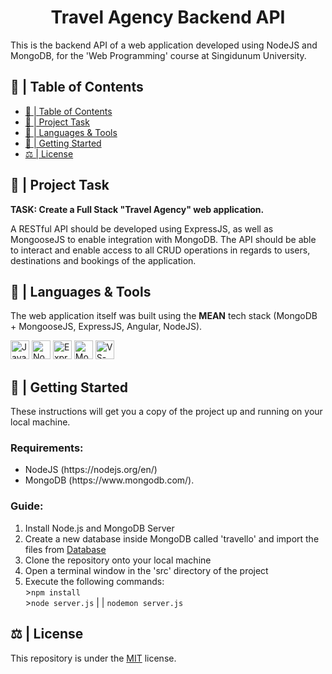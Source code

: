 <h1 align="center">Travel Agency Backend API</h1>

<p>This is the backend API of a web application developed using NodeJS and MongoDB, for the 'Web Programming' course at Singidunum University.</p>

## 📝 | Table of Contents
- [📝 | Table of Contents](#--table-of-contents)
- [🧐 | Project Task <a name="project_task"></a>](#--project-task-)
- [🧰 | Languages & Tools <a name="languages_&_tools"></a>](#--languages--tools-)
- [🏁 | Getting Started <a name="getting_started"></a>](#--getting-started-)
- [⚖ | License <a name="license"></a>](#--license-)

## 🧐 | Project Task <a name="project_task"></a>

**TASK: Create a Full Stack "Travel Agency" web application.**

A RESTful API should be developed using ExpressJS, as well as MongooseJS to enable integration with MongoDB. The API should be able to interact and enable access to all CRUD operations in regards to users, destinations and bookings of the application.

## 🧰 | Languages & Tools <a name="languages_&_tools"></a>

The web application itself was built using the **MEAN** tech stack (MongoDB + MongooseJS, ExpressJS, Angular, NodeJS).

<p>
<a href="https://www.javascript.com/"><img src="https://cdn.jsdelivr.net/gh/devicons/devicon/icons/javascript/javascript-original.svg" width="30px" alt="JavaScript"></a>
<a href="https://nodejs.org/en/"><img src="https://cdn.jsdelivr.net/gh/devicons/devicon/icons/nodejs/nodejs-original.svg" width=30 alt="NodeJS"></a>
<a href="https://expressjs.com/"><img src="https://cdn.jsdelivr.net/gh/devicons/devicon/icons/express/express-original.svg" width="30px" alt="Express"></a>
<a href="https://www.mongodb.com/"><img src="https://img.icons8.com/external-tal-revivo-green-tal-revivo/344/external-mongodb-a-cross-platform-document-oriented-database-program-logo-green-tal-revivo.png" width=30 alt="MongoDB"></a>
<a href="https://code.visualstudio.com/"><img src="https://upload.wikimedia.org/wikipedia/commons/thumb/9/9a/Visual_Studio_Code_1.35_icon.svg/768px-Visual_Studio_Code_1.35_icon.svg.png?20210804221519" width=30 alt="VS-Code"></a></p>
</p>


## 🏁 | Getting Started <a name="getting_started"></a>
These instructions will get you a copy of the project up and running on your local machine.

**<h3>Requirements:</h3>**
<ul>
<li>NodeJS (https://nodejs.org/en/)</li>
<li>MongoDB (https://www.mongodb.com/).</li>
</ul>

**<h3>Guide:</h3>**
1. Install Node.js and MongoDB Server
2. Create a new database inside MongoDB called 'travello' and import the files from [Database](/database)
3. Clone the repository onto your local machine
4. Open a terminal window in the 'src' directory of the project
5. Execute the following commands:
<br>>```npm install```
<br>>```node server.js``` | | ```nodemon server.js```


## ⚖ | License <a name="license"></a>
This repository is under the [MIT](https://opensource.org/licenses/MIT) license.

